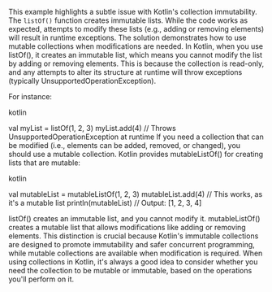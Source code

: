This example highlights a subtle issue with Kotlin's collection immutability. The `listOf()` function creates immutable lists. While the code works as expected, attempts to modify these lists (e.g., adding or removing elements) will result in runtime exceptions.  The solution demonstrates how to use mutable collections when modifications are needed.
In Kotlin, when you use listOf(), it creates an immutable list, which means you cannot modify the list by adding or removing elements. This is because the collection is read-only, and any attempts to alter its structure at runtime will throw exceptions (typically UnsupportedOperationException).

For instance:

kotlin

val myList = listOf(1, 2, 3)
myList.add(4)  // Throws UnsupportedOperationException at runtime
If you need a collection that can be modified (i.e., elements can be added, removed, or changed), you should use a mutable collection. Kotlin provides mutableListOf() for creating lists that are mutable:

kotlin

val mutableList = mutableListOf(1, 2, 3)
mutableList.add(4)  // This works, as it's a mutable list
println(mutableList)  // Output: [1, 2, 3, 4]


listOf() creates an immutable list, and you cannot modify it.
mutableListOf() creates a mutable list that allows modifications like adding or removing elements.
This distinction is crucial because Kotlin's immutable collections are designed to promote immutability and safer concurrent programming, while mutable collections are available when modification is required. When using collections in Kotlin, it's always a good idea to consider whether you need the collection to be mutable or immutable, based on the operations you'll perform on it.



